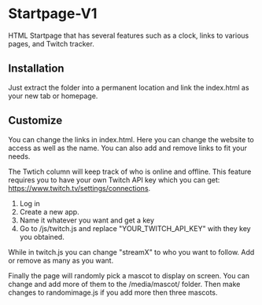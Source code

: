 # Startpage-V1
HTML Startpage that has several features such as a clock, links to various pages, and Twitch tracker. 

## Installation
Just extract the folder into a permanent location and link the index.html as your new tab or homepage. 

## Customize
You can change the links in index.html. Here you can change the website to access as well as the name. You can also add and remove links to fit your needs.

The Twtich column will keep track of who is online and offline. This feature requires you to have your own Twitch API key which you can get: https://www.twitch.tv/settings/connections. 
1. Log in
2. Create a new app.
3. Name it whatever you want and get a key
4. Go to /js/twitch.js and replace "YOUR_TWITCH_API_KEY" with they key you obtained.

While in twitch.js you can change "streamX" to who you want to follow. Add or remove as many as you want. 

Finally the page will randomly pick a mascot to display on screen. You can change and add more of them to the /media/mascot/ folder. Then make changes to randomimage.js if you add more then three mascots. 
